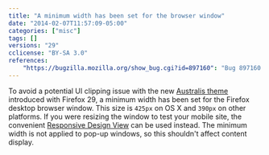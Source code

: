 ```yaml
---
title: "A minimum width has been set for the browser window"
date: "2014-02-07T11:57:09-05:00"
categories: ["misc"]
tags: []
versions: "29"
cclicense: "BY-SA 3.0"
references:
    "https://bugzilla.mozilla.org/show_bug.cgi?id=897160": "Bug 897160 – Set a minimum width for the Firefox window"
---
```

To avoid a potential UI clipping issue with the new [Australis theme](https://blog.mozilla.org/ux/2014/04/the-new-face-of-firefox/) introduced with Firefox 29, a minimum width has been set for the Firefox desktop browser window. This size is `425px` on OS X and `390px` on other platforms. If you were resizing the window to test your mobile site, the convenient [Responsive Design View](https://developer.mozilla.org/en-US/docs/Tools/Responsive_Design_View) can be used instead. The minimum width is not applied to pop-up windows, so this shouldn't affect content display.
